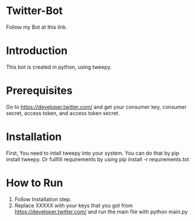 # Twitter-Bot
Follow my Bot at this link.
# Introduction
This bot is created in python, using tweepy.
# Prerequisites
Go to https://developer.twitter.com/ and get your consumer key, consumer secret, access token, and access token secret.
# Installation 
First, You need to intall tweepy into your system. You can do that by pip install tweepy. Or fullfill requirements by using pip install -r requirements.txt
# How to Run
1. Follow Installation step.
2. Replace XXXXX with your keys that you got from https://developer.twitter.com/ and run the main file with python main.py
